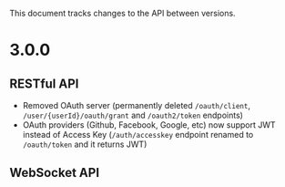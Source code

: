 This document tracks changes to the API between versions.

# 3.0.0

## RESTful API
* Removed OAuth server (permanently deleted `/oauth/client`, `/user/{userId}/oauth/grant` and `/oauth2/token` endpoints)
* OAuth providers (Github, Facebook, Google, etc) now support JWT instead of Access Key (`/auth/accesskey` endpoint renamed to `/oauth/token` and it returns JWT)

## WebSocket API